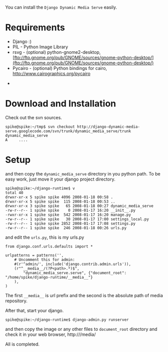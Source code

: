 You can install the `Django Dynamic Media Serve` easily.

# Requirements #
  * Django :)
  * PIL - Python Image Library
  * rsvg - (optional) python-gnome2-desktop, [ftp://ftp.gnome.org/pub/GNOME/sources/gnome-python-desktop/](ftp://ftp.gnome.org/pub/GNOME/sources/gnome-python-desktop/)
  * Pycairo - (optional) Python bindings for cairo, http://www.cairographics.org/pycairo
  * ~~~jsmin (optional) (`Django Dynamic Media Serve` alread include jsmin)~~~


# Download and Installation #
Check out the svn sources.
```
spike@spike:~/tmp$ svn checkout http://django-dynamic-media-serve.googlecode.com/svn/trunk/dynamic_media_serve/trunk dynamic_media_serve
A     ....
```

# Setup #
and then copy the `dynamic_media_serve` directory in you python path. To be easy work, just move it your django project directory.
```
spike@spike:~/django-runtime$ v
total 40
drwxr-xr-x 5 spike spike 4096 2008-01-18 00:58 .
drwxr-xr-x 5 spike spike  115 2008-01-18 00:53 ..
drwxr-xr-x 3 spike spike   65 2008-01-18 00:27 dynamic_media_serve
-rw-r--r-- 1 spike spike    0 2008-01-17 16:20 __init__.py
-rwxr-xr-x 1 spike spike  542 2008-01-17 16:20 manage.py
-rw-r--r-- 1 spike spike   30 2008-01-17 17:00 settings_local.py
-rw-r--r-- 1 spike spike 2852 2008-01-17 17:08 settings.py
-rw-r--r-- 1 spike spike  246 2008-01-18 00:26 urls.py
```

and edit the `urls.py`, this is my urls.py
```
from django.conf.urls.defaults import *

urlpatterns = patterns('',
	# Uncomment this for admin:
	#(r'^admin/', include('django.contrib.admin.urls')),
	(r"^__media__/(?P<path>.*)$", 
		"dynamic_media_serve.serve", {"document_root": "/home/spike/django-runtime/__media__"}
    ),
)
```

The first `__media__` is url prefix and the second is the absolute path of media repository.

After that, start your django.
```
spike@spike:~/django-runtime$ django-admin.py runserver
```

and then copy the image or any other files to `document_root` directory and check it in your web browser, http://<your IP>/media/<your file>

All is completed.


